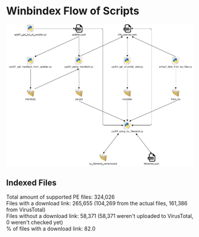 # Winbindex Flow of Scripts

![winbindex-scripts-flow.png](winbindex-scripts-flow.png)

## Indexed Files

<!--FileStats-->
Total amount of supported PE files: 324,026  
Files with a download link: 265,655 (104,269 from the actual files, 161,386 from VirusTotal)  
Files without a download link: 58,371 (58,371 weren't uploaded to VirusTotal, 0 weren't checked yet)  
% of files with a download link: 82.0  
<!--/FileStats-->
